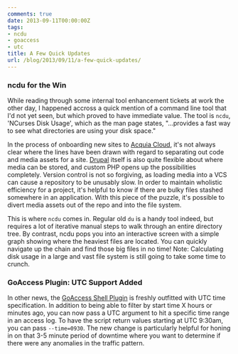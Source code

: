 ```yaml
---
comments: true
date: 2013-09-11T00:00:00Z
tags:
- ncdu
- goaccess
- utc
title: A Few Quick Updates
url: /blog/2013/09/11/a-few-quick-updates/
---
```


### ncdu for the Win

While reading through some internal tool enhancement tickets at work the other day, I happened accross a quick mention of a command line tool that I'd not yet seen, but which proved to have immediate value. The tool is `ncdu`, 'NCurses Disk Usage', which as the man page states, "...provides a fast way to see what directories are using your disk space."

In the process of onboarding new sites to [Acquia Cloud](http://www.acquia.com/products-services/acquia-cloud), it's not always clear where the lines have been drawn with regard to separating out code and media assets for a site. [Drupal](https://drupal.org/) itself is also quite flexible about where media can be stored, and custom PHP opens up the possibilities completely. Version control is not so forgiving, as loading media into a VCS can cause a repository to be unusably slow. In order to maintain wholistic efficiency for a project, it's helpful to know if there are bulky files stashed somewhere in an application. With this piece of the puzzle, it's possible to divert media assets out of the repo and into the file system.

This is where `ncdu` comes in. Regular old `du` is a handy tool indeed, but requires a lot of iterative manual steps to walk through an entire directory tree. By contrast, ncdu pops you into an interactive screen with a simple graph showing where the heaviest files are located. You can quickly navigate up the chain and find those big files in no time! Note: Calculating disk usage in a large and vast file system is still going to take some time to crunch.

### GoAccess Plugin: UTC Support Added

In other news, the [GoAccess Shell Plugin](https://github.com/nhoag/goaccess-plugin) is freshly outfitted with UTC time specification. In addition to being able to filter by start time X hours or minutes ago, you can now pass a UTC argument to hit a specific time range in an access log. To have the script return values starting at UTC 9:30am, you can pass `--time=0930`. The new change is particularly helpful for honing in on that 3-5 minute period of downtime where you want to determine if there were any anomalies in the traffic pattern.

